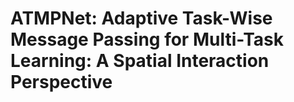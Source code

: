 # ATMPNet: Adaptive Task-Wise Message Passing for Multi-Task Learning: A Spatial Interaction Perspective
